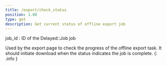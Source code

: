 ```yaml
---
title: /export/check_status
position: 1.08
type: get
description: Get current status of offline export job
---
```


job_id
: ID of the Delayed::Job job

Used by the export page to check the progress of the offline export task.
It should initiate download when the status indicates the job is complete.
{: .info }